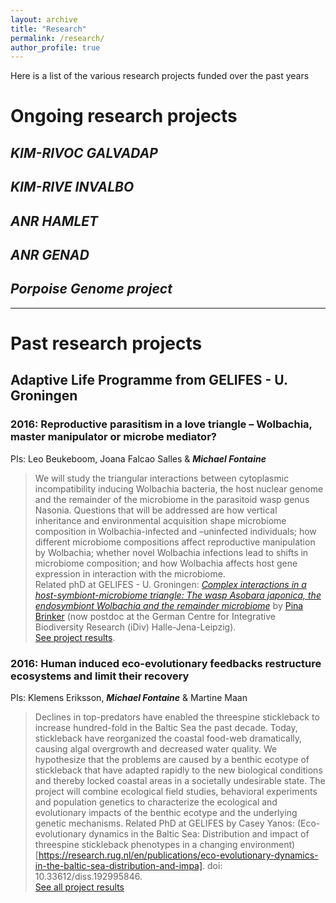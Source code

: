 ```yaml
---
layout: archive
title: "Research"
permalink: /research/
author_profile: true
---
```


Here is a list of the various research projects funded over the past years

# Ongoing research projects

## **_KIM-RIVOC GALVADAP_**

## **_KIM-RIVE INVALBO_**

## **_ANR HAMLET_**

## **_ANR GENAD_**

## **_Porpoise Genome project_**
---  

# Past research projects
## Adaptive Life Programme from GELIFES - U. Groningen
### 2016: Reproductive parasitism in a love triangle – Wolbachia, master manipulator or microbe mediator?
PIs: Leo Beukeboom, Joana Falcao Salles & **_Michael Fontaine_**  
> We will study the triangular interactions between cytoplasmic incompatibility inducing Wolbachia bacteria, the host nuclear genome and the remainder of the microbiome in the parasitoid wasp genus Nasonia. Questions that will be addressed are how vertical inheritance and environmental acquisition shape microbiome composition in Wolbachia-infected and –uninfected individuals; how different microbiome compositions affect reproductive manipulation by Wolbachia; whether novel Wolbachia infections lead to shifts in microbiome composition; and how Wolbachia affects host gene expression in interaction with the microbiome.   
Related phD at GELIFES - U. Groningen: [*Complex interactions in a host-symbiont-microbiome triangle: The wasp Asobara japonica, the endosymbiont Wolbachia and the remainder microbiome*](https://research.rug.nl/en/publications/complex-interactions-in-a-host-symbiont-microbiome-triangle-the-w) by [Pina Brinker](https://www.zoologie.uni-halle.de/allgemeine_zoologie/staff/p_brinker/) (now postdoc at the German Centre for Integrative Biodiversity Research (iDiv) Halle-Jena-Leipzig).  
[See project results](https://research.rug.nl/en/projects/reproductive-parasitism-in-a-love-triangle-wolbachia-master-manip).    

### 2016: Human induced eco-evolutionary feedbacks restructure ecosystems and limit their recovery
PIs: Klemens Eriksson, **_Michael Fontaine_** & Martine Maan
>Declines in top-predators have enabled the threespine stickleback to increase hundred-fold in the Baltic Sea the past decade. Today, stickleback have reorganized the coastal food-web dramatically, causing algal overgrowth and decreased water quality. We hypothesize that the problems are caused by a benthic ecotype of stickleback that have adapted rapidly to the new biological conditions and thereby locked coastal areas in a societally undesirable state. The project will combine ecological field studies, behavioral experiments and population genetics to characterize the ecological and evolutionary impacts of the benthic ecotype and the underlying genetic mechanisms.
Related PhD at GELIFES by Casey Yanos: (Eco-evolutionary dynamics in the Baltic Sea: Distribution and impact of threespine stickleback phenotypes in a changing environment)[https://research.rug.nl/en/publications/eco-evolutionary-dynamics-in-the-baltic-sea-distribution-and-impa]. doi: 10.33612/diss.192995846.  
[See all project results](https://research.rug.nl/en/projects/human-induced-eco-evolutionary-feedbacks-restructure-ecosystems-a)  






